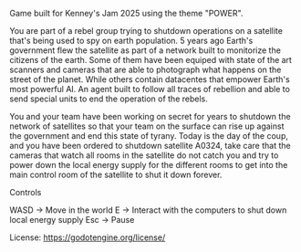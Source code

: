 Game built for Kenney's Jam 2025 using the theme "POWER". 

You are part of a rebel group trying to shutdown operations on a satellite that's being used to spy on earth population.
5 years ago Earth's government flew the satellite as part of a network built to monitorize the citizens of the earth. 
Some of them have been equiped with state of the art scanners and cameras that are able to photograph what happens on the street of the planet. While others contain datacentes that empower Earth's most powerful AI. An agent built to follow all traces of rebellion and able to send special units to end the operation of the rebels. 

You and your team have been working on secret for years to shutdown the network of satellites so that your team on the surface can rise up against the government and end this state of tyrany. 
Today is the day of the coup, and you have been ordered to shutdown satellite A0324, take care that the cameras that watch all rooms in the satellite do not catch you and try to power down the local energy supply for the different rooms to get into the main control room of the satellite to shut it down forever. 

Controls

WASD -> Move in the world
E -> Interact with the computers to shut down local energy supply
Esc -> Pause

License: https://godotengine.org/license/
